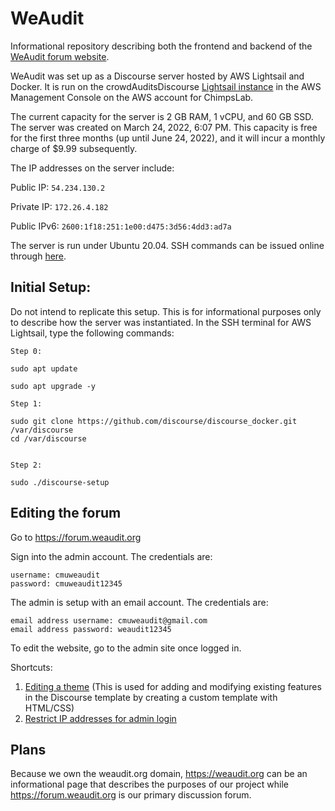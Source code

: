 # WeAudit
Informational repository describing both the frontend and backend of the [WeAudit forum website](https://forum.weaudit.org).

WeAudit was set up as a Discourse server hosted by AWS Lightsail and Docker.
It is run on the crowdAuditsDiscourse [Lightsail instance](https://lightsail.aws.amazon.com/ls/webapp/us-east-1/instances/crowdAuditsDiscourse/connect) in the AWS Management Console on the AWS account for ChimpsLab.  

The current capacity for the server is 2 GB RAM, 1 vCPU, and 60 GB SSD. The server was created on March 24, 2022, 6:07 PM. This capacity is free for the first three months (up until June 24, 2022), and it will incur a monthly charge of $9.99 subsequently.

The IP addresses on the server include:

Public IP: `54.234.130.2`

Private IP: `172.26.4.182`

Public IPv6: `2600:1f18:251:1e00:d475:3d56:4dd3:ad7a`

The server is run under Ubuntu 20.04. SSH commands can be issued online through [here](https://lightsail.aws.amazon.com/ls/remote/us-east-1/instances/crowdAuditsDiscourse/terminal?protocol=ssh).

## Initial Setup:

Do not intend to replicate this setup. This is for informational purposes only to describe how the server was instantiated. In the SSH terminal for AWS Lightsail, type the following commands:

```
Step 0:

sudo apt update 

sudo apt upgrade -y 

Step 1:

sudo git clone https://github.com/discourse/discourse_docker.git /var/discourse
cd /var/discourse


Step 2:

sudo ./discourse-setup
```

## Editing the forum

Go to https://forum.weaudit.org

Sign into the admin account. The credentials are:
```
username: cmuweaudit
password: cmuweaudit12345
```

The admin is setup with an email account. The credentials are:
```
email address username: cmuweaudit@gmail.com
email address password: weaudit12345
```

To edit the website, go to the admin site once logged in.

Shortcuts:

1. [Editing a theme](https://forum.weaudit.org/admin/customize/themes) (This is used for adding and modifying existing features in the Discourse template by creating a custom template with HTML/CSS)
2. [Restrict IP addresses for admin login](https://forum.weaudit.org/admin/logs/screened_ip_addresses)

## Plans

Because we own the weaudit.org domain, https://weaudit.org can be an informational page that describes the purposes of our project while https://forum.weaudit.org is our primary discussion forum.
